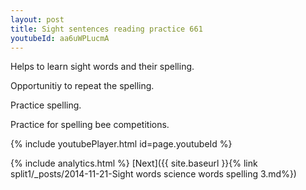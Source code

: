 ```yaml
---
layout: post
title: Sight sentences reading practice 661
youtubeId: aa6uWPLucmA
---
```

 
 
Helps to learn sight words and their spelling.

Opportunitiy to repeat the spelling. 

Practice spelling. 
 
Practice for spelling bee competitions. 
 
{% include youtubePlayer.html id=page.youtubeId %}
 
 
{% include analytics.html %} 
[Next]({{ site.baseurl }}{% link  split1/_posts/2014-11-21-Sight words science words spelling 3.md%})
 
